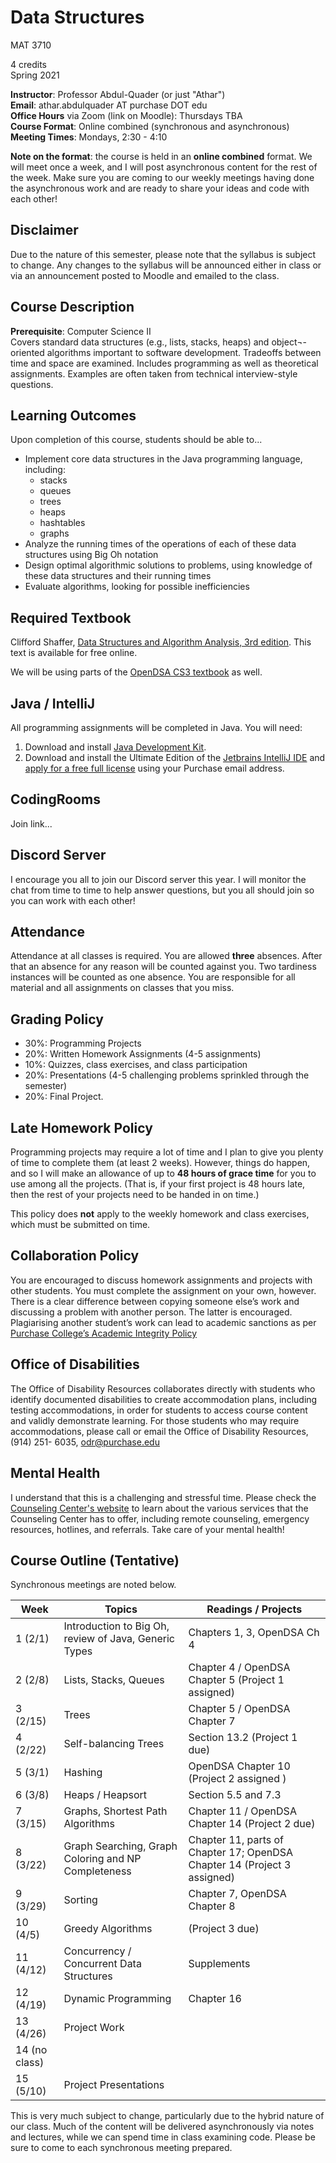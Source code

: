 # Data Structures

MAT 3710

4 credits  
Spring 2021

**Instructor**: Professor Abdul-Quader (or just "Athar")  
**Email**: athar.abdulquader AT purchase DOT edu  
**Office Hours** via Zoom (link on Moodle): Thursdays TBA  
**Course Format**: Online combined (synchronous and asynchronous)  
**Meeting Times**: Mondays, 2:30 - 4:10

**Note on the format**: the course is held in an **online combined** format. We will meet once a week, and I will post asynchronous content for the rest of the week.
Make sure you are coming to our weekly meetings having done the asynchronous work and are ready to share your ideas and code with each other!

## Disclaimer

Due to the nature of this semester, please note that the syllabus is subject to change. Any changes to the syllabus will be announced either in class or via an announcement posted to Moodle and emailed to the class.

## Course Description

**Prerequisite**: Computer Science II  
Covers standard data structures (e.g., lists, stacks, heaps) and object¬-oriented algorithms important to software development. Tradeoffs between time and space are examined. Includes programming as well as theoretical assignments. Examples are often taken from technical interview-style questions.

## Learning Outcomes

Upon completion of this course, students should be able to...

* Implement core data structures in the Java programming language, including:
  * stacks
  * queues
  * trees
  * heaps
  * hashtables
  * graphs
* Analyze the running times of the operations of each of these data structures using Big Oh notation
* Design optimal algorithmic solutions to problems, using knowledge of these data structures and their running times
* Evaluate algorithms, looking for possible inefficiencies

## Required Textbook

Clifford Shaffer, [Data Structures and Algorithm Analysis, 3rd edition](https://people.cs.vt.edu/shaffer/Book/JAVA3elatest.pdf). This text is available for free online.

We will be using parts of the [OpenDSA CS3 textbook](https://opendsa-server.cs.vt.edu/OpenDSA/Books/CS3/html/) as well.

## Java / IntelliJ

All programming assignments will be completed in Java. You will need:
1. Download and install [Java Development Kit](http://www.oracle.com/technetwork/java/javase/downloads/index.html).
2. Download and install the Ultimate Edition of the [Jetbrains IntelliJ IDE](https://www.jetbrains.com/idea/download/) and [apply for a free full license](https://www.jetbrains.com/shop/eform/students) using your Purchase email address.

## CodingRooms

Join link...

## Discord Server

I encourage you all to join our Discord server this year. I will monitor the chat from time to time to help answer questions, but you all should join so you can work with each other!

## Attendance

Attendance at all classes is required. You are allowed **three** absences. After that an absence for any reason will be counted against you. Two tardiness instances will be counted as one absence. You are responsible for all material and all assignments on classes that you miss.

## Grading Policy

* 30%: Programming Projects
* 20%: Written Homework Assignments (4-5 assignments)
* 10%: Quizzes, class exercises, and class participation
* 20%: Presentations (4-5 challenging problems sprinkled through the semester)
* 20%: Final Project.

## Late Homework Policy

Programming projects may require a lot of time and I plan to give you plenty of time to complete them (at least 2 weeks). However, things do happen, and so I will make an allowance of up to **48 hours of grace time** for you to use among all the projects. (That is, if your first project is 48 hours late, then the rest of your projects need to be handed in on time.)

This policy does **not** apply to the weekly homework and class exercises, which must be submitted on time.

## Collaboration Policy

You are encouraged to discuss homework assignments and projects with other students. You must complete the assignment on your own, however. There is a clear difference between copying someone else’s work and discussing a problem with another person. The latter is encouraged. Plagiarising another student’s work can lead to academic sanctions as per [Purchase College’s Academic Integrity Policy](https://www.purchase.edu/live/blurbs/840-academic-and-professional-integrity)

## Office of Disabilities

The Office of Disability Resources collaborates directly with students who identify documented disabilities to create accommodation plans, including testing accommodations, in order for students to access course content and validly demonstrate learning. For those students who may require accommodations, please call or email the Office of Disability Resources, (914) 251- 6035, odr@purchase.edu

## Mental Health

I understand that this is a challenging and stressful time. Please check the [Counseling Center's website](https://www.purchase.edu/counseling-center/index.php) to learn about the various services that the Counseling Center has to offer, including remote counseling, emergency resources, hotlines, and referrals. Take care of your mental health!

## Course Outline (Tentative)

Synchronous meetings are noted below.

| Week | Topics | Readings / Projects |
| ---- | ------ | -------- |
| 1 (2/1) | Introduction to Big Oh, review of Java, Generic Types | Chapters 1, 3, OpenDSA Ch 4 |
| 2 (2/8) | Lists, Stacks, Queues | Chapter 4 / OpenDSA Chapter 5 (Project 1 assigned) |
| 3 (2/15) | Trees | Chapter 5 / OpenDSA Chapter 7 |
| 4 (2/22) | Self-balancing Trees | Section 13.2 (Project 1 due) |
| 5 (3/1) | Hashing | OpenDSA Chapter 10 (Project 2 assigned )|
| 6 (3/8) | Heaps / Heapsort  | Section 5.5 and 7.3 |
| 7 (3/15) | Graphs, Shortest Path Algorithms | Chapter 11 / OpenDSA Chapter 14 (Project 2 due) |
| 8 (3/22) | Graph Searching, Graph Coloring and NP Completeness | Chapter 11, parts of Chapter 17; OpenDSA Chapter 14 (Project 3 assigned) |
| 9 (3/29) | Sorting | Chapter 7, OpenDSA Chapter 8 |
| 10 (4/5) | Greedy Algorithms | (Project 3 due) |
| 11 (4/12) | Concurrency / Concurrent Data Structures | Supplements |
| 12 (4/19) | Dynamic Programming | Chapter 16 |
| 13 (4/26) | Project Work |  |
| 14 (no class) | | 
| 15 (5/10) | Project Presentations | |

This is very much subject to change, particularly due to the hybrid nature of our class. Much of the content will be delivered asynchronously via notes and lectures, while we can spend time in class examining code. Please be sure to come to each synchronous meeting prepared.
